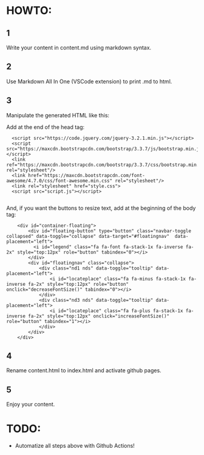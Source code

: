 
# HOWTO:

## 1

Write your content in content.md using markdown syntax.

## 2

Use Markdown All In One (VSCode extension) to print .md to html.

## 3

Manipulate the generated HTML like this:

Add at the end of the head tag:  
```
  <script src="https://code.jquery.com/jquery-3.2.1.min.js"></script>
  <script src="https://maxcdn.bootstrapcdn.com/bootstrap/3.3.7/js/bootstrap.min.js"></script>
  <link ref="https://maxcdn.bootstrapcdn.com/bootstrap/3.3.7/css/bootstrap.min.css" rel="stylesheet"/>
  <link href="https://maxcdn.bootstrapcdn.com/font-awesome/4.7.0/css/font-awesome.min.css" rel="stylesheet"/>
  <link rel="stylesheet" href="style.css">
  <script src="script.js"></script>
        
```

And, if you want the buttons to resize text, add at the beginning of the body tag:  
```
    <div id="container-floating">
        <div id="floating-button" type="button" class="navbar-toggle collapsed" data-toggle="collapse" data-target="#floatingnav"  data-placement="left">
          <i id="legend" class="fa fa-font fa-stack-1x fa-inverse fa-2x" style="top:12px" role="button" tabindex="0"></i>
        </div>
        <div id="floatingnav" class="collapse">
            <div class="nd1 nds" data-toggle="tooltip" data-placement="left">
                <i id="locateplace" class="fa fa-minus fa-stack-1x fa-inverse fa-2x" style="top:12px" role="button" onclick="decreaseFontSize()" tabindex="0"></i>
            </div>
            <div class="nd3 nds" data-toggle="tooltip" data-placement="left">
                <i id="locateplace" class="fa fa-plus fa-stack-1x fa-inverse fa-2x" style="top:12px" onclick="increaseFontSize()" role="button" tabindex="1"></i>
            </div>
        </div>
    </div>
```

## 4

Rename content.html to index.html and activate github pages.

## 5

Enjoy your content.


# TODO:

- Automatize all steps above with Github Actions!
